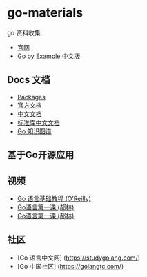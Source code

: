 # go-materials
go 资料收集
- [官网](https://golang.org/)
- [Go by Example 中文版](https://gobyexample.xgwang.me/)

## Docs 文档

- [Packages](http://docs.studygolang.com/pkg/)
- [官方文档](https://golang.org/doc/)
- [中文文档](http://docscn.studygolang.com/pkg/)
- [标准库中文文档](https://studygolang.com/pkgdoc)
- [Go 知识图谱](https://www.processon.com/view/link/5a9ba4c8e4b0a9d22eb3bdf0)

## 基于Go开源应用


## 视频

- [Go 语言基础教程 (O’Reilly)](http://www.bilibili.com/video/av8845689/) 
- [Go语言第一课 (郝林)](http://www.imooc.com/learn/345) 
- [Go语言第一课 (郝林)](http://www.imooc.com/learn/345) 


## 社区
- [Go 语言中文网] (https://studygolang.com/)
- [Go 中国社区] (https://golangtc.com/)
